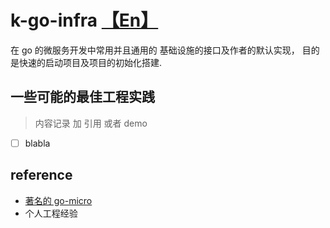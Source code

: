 <!--
 * @Author: 27
 * @LastEditors: 27
 * @Date: 2022-03-18 15:03:40
 * @LastEditTime: 2022-04-10 17:49:01
 * @FilePath: /k-go-infra/README-Zh.md
 * @description: type some description
-->
# k-go-infra [【En】](./README.md)

在 go 的微服务开发中常用并且通用的 基础设施的接口及作者的默认实现，
目的是快速的启动项目及项目的初始化搭建.

## 一些可能的最佳工程实践
> 内容记录 加 引用 或者 demo
- [ ] blabla 

## reference
- [著名的 go-micro](https://github.com/asim/go-micro)
- 个人工程经验
